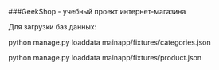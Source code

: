 ###GeekShop - учебный проект интернет-магазина


Для загрузки баз данных:

python manage.py loaddata mainapp/fixtures/categories.json

python manage.py loaddata mainapp/fixtures/product.json